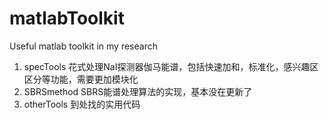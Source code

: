 # matlabToolkit
Useful matlab toolkit in my research
1. specTools 花式处理NaI探测器伽马能谱，包括快速加和，标准化，感兴趣区区分等功能，需要更加模块化
2. SBRSmethod SBRS能谱处理算法的实现，基本没在更新了
3. otherTools 到处找的实用代码

